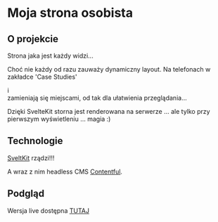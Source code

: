 # Moja strona osobista

## O projekcie

Strona jaka jest każdy widzi...

Choć nie każdy od razu zauważy dynamiczny layout. Na telefonach w zakładce 'Case Studies' <aside> i <main> zamieniają się miejscami, od tak dla ułatwienia przeglądania...

Dzięki SvelteKit storna jest renderowana na serwerze ... ale tylko przy pierwszym wyświetleniu ... magia :)

## Technologie

[SveltKit](https://kit.svelte.dev/) rządzi!!!

A wraz z nim headless CMS [Contentful](https://www.contentful.com/).

## Podgląd

Wersja live dostępna [TUTAJ](https://krzysztofrawski.dev)
